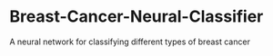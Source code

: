 # Breast-Cancer-Neural-Classifier
A neural network for classifying different types of breast cancer
